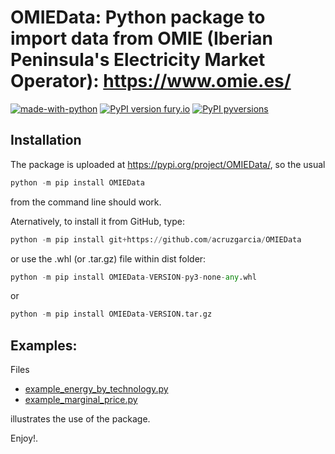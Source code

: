 # OMIEData: Python package to import data from OMIE (Iberian Peninsula's Electricity Market Operator): https://www.omie.es/

[![made-with-python](https://img.shields.io/badge/Made%20with-Python-1f425f.svg)](https://www.python.org/)
[![PyPI version fury.io](https://img.shields.io/pypi/v/OMIEData.svg)](https://pypi.org/project/OMIEData/)
[![PyPI pyversions](https://img.shields.io/pypi/pyversions/OMIEData.svg)](https://pypi.python.org/pypi/OMIEData/)



## Installation 

The package is uploaded at https://pypi.org/project/OMIEData/, so the usual

```python
python -m pip install OMIEData

```
from the command line should work. 

Aternatively, to install it from GitHub, type:

```python
python -m pip install git+https://github.com/acruzgarcia/OMIEData

```

or use the .whl (or .tar.gz) file within dist folder:

```python
python -m pip install OMIEData-VERSION-py3-none-any.whl

```
or

```python
python -m pip install OMIEData-VERSION.tar.gz

```

## Examples:

Files 

- [example_energy_by_technology.py](https://github.com/acruzgarcia/OMIEData/blob/dev/example_energy_by_technology.py)
- [example_marginal_price.py](https://github.com/acruzgarcia/OMIEData/blob/dev/example_marginal_price.py)

illustrates the use of the package. 

Enjoy!.
